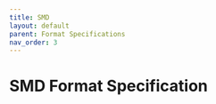 ```yaml
---
title: SMD
layout: default
parent: Format Specifications
nav_order: 3
---
```


# SMD Format Specification
